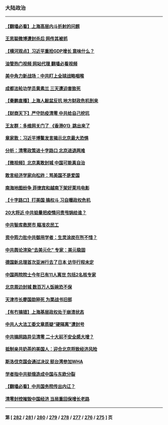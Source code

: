 ### 大陆政治
---
#### [【翻墙必看】上海高层内斗折射的问题](../../pages/ncid277/n13723002.md?04291245) 
#### [王思聪微博遭封杀后 网传其被抓](../../pages/ncid277/n13722968.md?04291245) 
#### [【横河观点】习近平重拾GDP增长 意味什么？](../../pages/ncid277/n13722847.md?04291245) 
#### [油管热门视频 网站代理 翻墙必看视频](http://209.222.30.114:81/youtube.html?04291245)
#### [美中角力新战场：中共盯上全球战略咽喉](../../pages/ncid277/n13722771.md?04291245) 
#### [成都法轮功学员黄素兰 三天遭迫害致死](../../pages/ncid277/n13722817.md?04291245) 
#### [【秦鹏直播】上海人敲盆反抗 地方财政危机到来](../../pages/ncid277/n13722844.md?04291245) 
#### [【财商天下】严守防疫清零 中共给自己挖坑](../../pages/ncid277/n13722723.md?04291245) 
#### [王友群：多维网关门了 《香港01》跳出来了](../../pages/ncid277/n13722730.md?04291245) 
#### [章家敦：习近平博鳌发言揭示北京最大恐惧](../../pages/ncid277/n13722777.md?04291245) 
#### [分析：清零政策进十字路口 北京进退两难](../../pages/ncid277/n13722760.md?04291245) 
#### [【微视频】北京真敢封城 中国可能真自治](../../pages/ncid277/n13722598.md?04291245) 
#### [敢言经济学家向松祚：骂美国不是爱国](../../pages/ncid277/n13722714.md?04291245) 
#### [南海地图纷争 菲律宾和越南下架好莱坞电影](../../pages/ncid277/n13722698.md?04291245) 
#### [【十字路口】打美国 搞权斗 习自曝政权危机](../../pages/ncid277/n13722242.md?04291245) 
#### [20大将近 中共掂量把疫情问责甩锅给谁？](../../pages/ncid277/n13722687.md?04291245) 
#### [中共智库救房市 瞄准农民工](../../pages/ncid277/n13722658.md?04291245) 
#### [资中筠力批中共御用学者：生灵涂炭在所不惜？](../../pages/ncid277/n13722601.md?04291245) 
#### [中共舆论渲染“去美元化” 专家：美元稳固](../../pages/ncid277/n13722637.md?04291245) 
#### [德国新总理首次亚洲行去了日本 访华行程未定](../../pages/ncid277/n13722597.md?04291245) 
#### [中国两院院士今年已有11人离世 包括2名核专家](../../pages/ncid277/n13722635.md?04291245) 
#### [北京周边封城 数百万人饭碗恐不保](../../pages/ncid277/n13722560.md?04291245) 
#### [天津市长廖国勋猝死 为栗战书旧部](../../pages/ncid277/n13722550.md?04291245) 
#### [【有冇搞错】上海基层政权处于崩溃状态](../../pages/ncid277/n13722253.md?04291245) 
#### [中共人大法工委文章质疑“硬隔离”遭封号](../../pages/ncid277/n13722450.md?04291245) 
#### [中共搞网路异见清零 二十大前不安全感大增？](../../pages/ncid277/n13722384.md?04291245) 
#### [抵制亲共奶茶的美国人：迎合北京将致经济风险](../../pages/ncid277/n13722361.md?04291245) 
#### [斯洛伐克国会通过决议 挺台湾参加WHA](../../pages/ncid277/n13722284.md?04291245) 
#### [学者指中共挺俄造成中国与东欧分裂](../../pages/ncid277/n13722249.md?04291245) 
#### [【翻墙必看】中共国务院传出内讧？](../../pages/ncid277/n13722135.md?04291245) 
#### [清零封控摧毁中国经济 当局重回保增长老路](../../pages/ncid277/n13721951.md?04291245) 

---
#### 第 [ [282](./282.md?04291245) / [281](./281.md?04291245) / [280](./280.md?04291245) / [279](./279.md?04291245) / [278](./278.md?04291245) / [277](./277.md?04291245) / [276](./276.md?04291245) / [275](./275.md?04291245) ] 页
